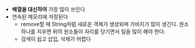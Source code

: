 - **배열을 대신하여** 가장 많이 쓰인다
- 연속된 메모리에 저장된다
	- remove할 때 String처럼 새로운 객체가 생성되며 가비지가 많이 생긴다. 원소 하나를 지우면 뒤의 원소들이 자리를 당기면서 일을 많이 해야 한다.
	- 검색이 쉽고 삽입, 삭제가 어렵다